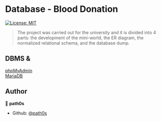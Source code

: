 # Database - Blood Donation
[![License: MIT](https://img.shields.io/badge/License-MIT-yellow.svg)](#)

> The project was carried out for the university and it is divided into 4 parts: the development of the mini-world, the ER diagram, the normalized relational schema, and the database dump.


## DBMS & 
[phpMyAdmin](https://www.phpmyadmin.net/)
<br>
[MariaDB](https://mariadb.org/)


## Author

👤 **path0s**

* Github: [@path0s](https://github.com/path0s)
